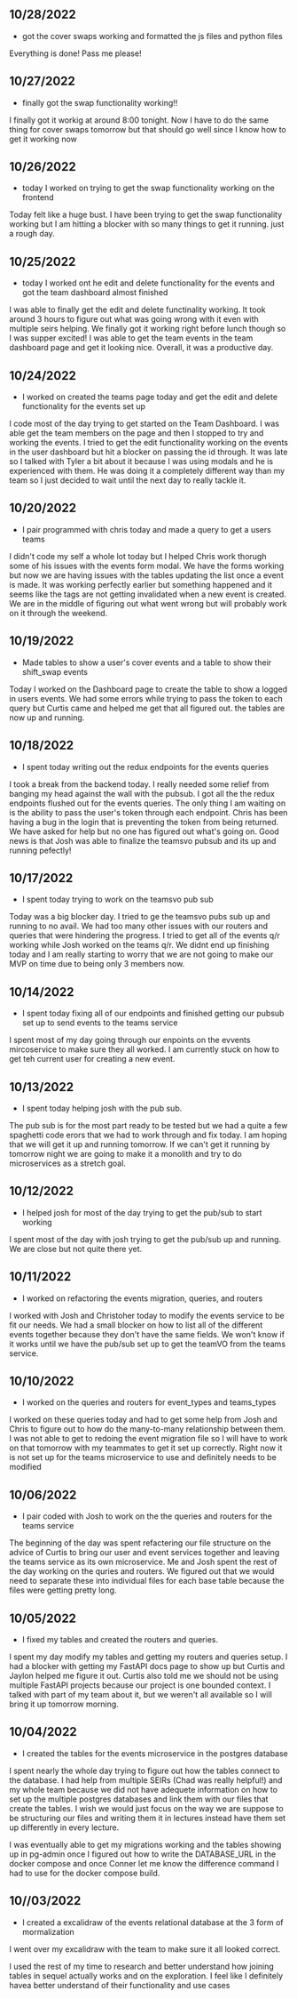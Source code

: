 ## 10/28/2022

* got the cover swaps working and formatted the js files and python files

Everything is done! Pass me please!


## 10/27/2022

* finally got the swap functionality working!!

I finally got it workig at around 8:00 tonight. Now I have to do the same thing for cover swaps tomorrow but that should go well since I know how to get it working now

## 10/26/2022

* today I worked on trying to get the swap functionality working on the frontend

Today felt like a huge bust. I have been trying to get the swap functionality working but I am hitting a blocker with so many things to get it running. just a rough day.

## 10/25/2022

* today I worked ont he edit and delete functionality for the events and got the team dashboard almost finished

I was able to finally get the edit and delete functinality working. It took around 3 hours to figure out what was going wrong with it even with multiple seirs helping. We finally got it working right before lunch though so I was supper excited! I was able to get the team events in the team dashboard page and get it looking nice. Overall, it was a productive day.

## 10/24/2022

* I worked on created the teams page today and get the edit and delete functionality for the events set up

I code most of the day trying to get started on the Team Dashboard. I was able get the team members on the page and then I stopped to try and working the events. I tried to get the edit functionality working on the events in the user dashboard but hit a blocker on passing the id through. It was late so I talked with Tyler a bit about it because I was using modals and he is experienced with them. He was doing it a completely different way than my team so I just decided to wait until the next day to really tackle it.

## 10/20/2022

* I pair programmed with chris today and made a query to get a users teams

I didn't code my self a whole lot today but I helped Chris work thorugh some of his issues with the events form modal. We have the forms working but now we are having issues with the tables updating the list once a event is made. It was working perfectly earlier but something happened and it seems like the tags are not getting invalidated when a new event is created. We are in the middle of figuring out what went wrong but will probably work on it through the weekend.

## 10/19/2022

* Made tables to show a user's cover events and a table to show their shift_swap events

Today I worked on the Dashboard page to create the table to show a logged in users events. We had some errors while trying to pass the token to each query but Curtis came and helped me get that all figured out. the tables are now up and running.

## 10/18/2022

* I spent today writing out the redux endpoints for the events queries

I took a break from the backend today. I really needed some relief from banging my head against the wall with the pubsub. I got all the the redux endpoints flushed out for the events queries. The only thing I am waiting on is the ability to pass the user's token through each endpoint. Chris has been having a bug in the login that is preventing the token from being returned. We have asked for help but no one has figured out what's going on. Good news is that Josh was able to finalize the teamsvo pubsub and its up and running pefectly!

## 10/17/2022

* I spent today trying to work on the teamsvo pub sub

Today was a big blocker day. I tried to ge the teamsvo pubs sub up and running to no avail. We had too many other issues with our routers and queries that were hindering the progress. I tried to get all of the events q/r working while Josh worked on the teams q/r. We didnt end up finishing today and I am really starting to worry that we are not going to make our MVP on time due to being only 3 members now.

## 10/14/2022

* I spent today fixing all of our endpoints and finished getting our pubsub set up to send events to the teams service

I spent most of my day going through our enpoints on the evvents mircoservice to make sure they all worked. I am currently stuck on how to get teh current user for creating a new event.

## 10/13/2022

* I spent today helping josh with the pub sub.

The pub sub is for the most part ready to be tested but we had a quite a few spaghetti code erors that we had to work through and fix today. I am hoping that we will get it up and running tomorrow. If we can't get it running by tomorrow night we are going to make it a monolith and try to do microservices as a stretch goal.

## 10/12/2022

* I helped josh for most of the day trying to get the pub/sub to start working

I spent most of the day with josh trying to get the pub/sub up and running. We are close but not quite there yet.

## 10/11/2022

* I worked on refactoring the events migration, queries, and routers

I worked with Josh and Christoher today to modify the events service to be fit our needs. We had a small blocker on how to list all of the different events together because they don't have the same fields. We won't know if it works until we have the pub/sub set up to get the teamVO from the teams service.

## 10/10/2022
* I worked on the queries and routers for event_types and teams_types

I worked on these queries today and had to get some help from Josh and Chris to figure out to how do the many-to-many relationship between them. I was not able to get to redoing the event migration file so I will have to work on that tomorrow with my teammates to get it set up correctly. Right now it is not set up for the teams microservice to use and definitely needs to be modified

## 10/06/2022

* I pair coded with Josh to work on the the queries and routers for the teams service

The beginning of the day was spent refactering our file structure on the advice of Curtis to bring our user and event services together and leaving the teams service as its own microservice. Me and Josh spent the rest of the day working on the quries and routers. We figured out that we would need to separate these into individual files for each base table because the files were getting pretty long.

## 10/05/2022

* I fixed my tables and created the routers and queries.

I spent my day modify my tables and getting my routers and queries setup. I had a blocker with getting my FastAPI docs page to show up but Curtis and Jaylon helped me figure it out. Curtis also told me we should not be using multiple FastAPI projects because our project is one bounded context. I talked with part of my team about it, but we weren't all available so I will bring it up tomorrow morning.

## 10/04/2022

* I created the tables for the events microservice in the postgres database

I spent nearly the whole day trying to figure out how the tables connect to the database. I had help from multiple SEIRs (Chad was really helpful!) and my whole team because we did not have adequete information on how to set up the multiple postgres databases and link them with our files that create the tables. I wish we would just focus on the way we are suppose to be structuring our files and writing them it in lectures instead have them set up differently in every lecture.

I was eventually able to get my migrations working and the tables showing up in pg-admin once I figured out how to write the DATABASE_URL in the docker compose and once Conner let me know the difference command I had to use for the docker compose build.

## 10//03/2022

* I created a excalidraw of the events relational database at the 3 form of mormalization

I went over my excalidraw with the team to make sure it all looked correct.

I used the rest of my time to research and better understand how joining tables in sequel actually works and on the exploration. I feel like I definitely havea better understand of their functionality and use cases
